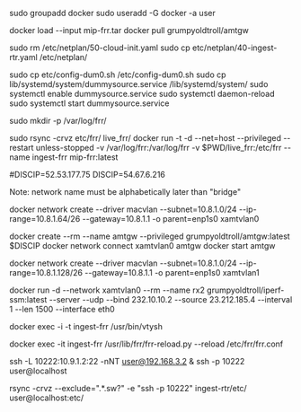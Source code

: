 sudo groupadd docker
sudo useradd -G docker -a user

docker load --input mip-frr.tar
docker pull grumpyoldtroll/amtgw


sudo rm /etc/netplan/50-cloud-init.yaml
sudo cp etc/netplan/40-ingest-rtr.yaml /etc/netplan/

sudo cp etc/config-dum0.sh /etc/config-dum0.sh
sudo cp lib/systemd/system/dummysource.service /lib/systemd/system/
sudo systemctl enable dummysource.service
sudo systemctl daemon-reload
sudo systemctl start dummysource.service

sudo mkdir -p /var/log/frr/

sudo rsync -crvz etc/frr/ live_frr/
docker run -t -d --net=host --privileged --restart unless-stopped -v /var/log/frr:/var/log/frr -v $PWD/live_frr:/etc/frr --name ingest-frr mip-frr:latest


#DISCIP=52.53.177.75
DISCIP=54.67.6.216

Note: network name must be alphabetically later than "bridge"

docker network create --driver macvlan --subnet=10.8.1.0/24 --ip-range=10.8.1.64/26 --gateway=10.8.1.1 -o parent=enp1s0 xamtvlan0


docker create --rm --name amtgw --privileged grumpyoldtroll/amtgw:latest $DISCIP
docker network connect xamtvlan0 amtgw
docker start amtgw


docker network create --driver macvlan --subnet=10.8.1.0/24 --ip-range=10.8.1.128/26 --gateway=10.8.1.1 -o parent=enp1s0 xamtvlan1

docker run -d --network xamtvlan0 --rm --name rx2 grumpyoldtroll/iperf-ssm:latest --server --udp --bind 232.10.10.2 --source 23.212.185.4 --interval 1 --len 1500 --interface eth0



docker exec -i -t ingest-frr /usr/bin/vtysh

docker exec -it ingest-frr /usr/lib/frr/frr-reload.py --reload /etc/frr/frr.conf



ssh -L 10222:10.9.1.2:22 -nNT user@192.168.3.2 &
ssh -p 10222 user@localhost

rsync -crvz --exclude=".*.sw?" -e "ssh -p 10222" ingest-rtr/etc/ user@localhost:etc/

